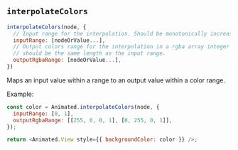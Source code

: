 ## `interpolateColors`

```js
interpolateColors(node, {
  // Input range for the interpolation. Should be monotonically increasing.
  inputRange: [nodeOrValue...],
  // Output colors range for the interpolation in a rgba array integer format,
  // should be the same length as the input range.
  outputRgbaRange: [nodeOrValue...],
})
```

Maps an input value within a range to an output value within a color range.

Example:

```js
const color = Animated.interpolateColors(node, {
  inputRange: [0, 1],
  outputRgbaRange: [[255, 0, 0, 1], [0, 255, 0, 1]],
});

return <Animated.View style={{ backgroundColor: color }} />;
```

